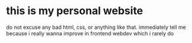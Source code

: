 # this is my personal website
do not excuse any bad html, css, or anything like that. immediately tell me because i really wanna 
improve in frontend webdev which i rarely do
